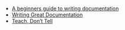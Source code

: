 
- [A beginners guide to writing documentation](http://docs.writethedocs.org/writing/beginners-guide-to-docs)
- [Writing Great Documentation](https://jacobian.org/writing/great-documentation)
- [Teach, Don’t Tell](http://stevelosh.com/blog/2013/09/teach-dont-tell)
